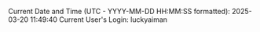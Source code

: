 Current Date and Time (UTC - YYYY-MM-DD HH:MM:SS formatted): 2025-03-20 11:49:40
Current User's Login: luckyaiman
